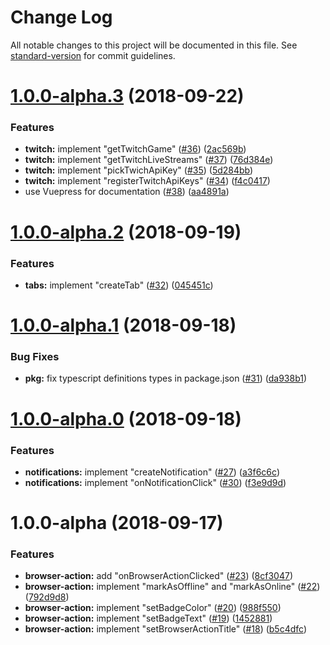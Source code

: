 # Change Log

All notable changes to this project will be documented in this file. See [standard-version](https://github.com/conventional-changelog/standard-version) for commit guidelines.

<a name="1.0.0-alpha.3"></a>
# [1.0.0-alpha.3](https://github.com/Kocal-Web-Extensions/library/compare/v1.0.0-alpha.2...v1.0.0-alpha.3) (2018-09-22)


### Features

* **twitch:** implement "getTwitchGame" ([#36](https://github.com/Kocal-Web-Extensions/library/issues/36)) ([2ac569b](https://github.com/Kocal-Web-Extensions/library/commit/2ac569b))
* **twitch:** implement "getTwitchLiveStreams" ([#37](https://github.com/Kocal-Web-Extensions/library/issues/37)) ([76d384e](https://github.com/Kocal-Web-Extensions/library/commit/76d384e))
* **twitch:** implement "pickTwichApiKey" ([#35](https://github.com/Kocal-Web-Extensions/library/issues/35)) ([5d284bb](https://github.com/Kocal-Web-Extensions/library/commit/5d284bb))
* **twitch:** implement "registerTwitchApiKeys" ([#34](https://github.com/Kocal-Web-Extensions/library/issues/34)) ([f4c0417](https://github.com/Kocal-Web-Extensions/library/commit/f4c0417))
* use Vuepress for documentation ([#38](https://github.com/Kocal-Web-Extensions/library/issues/38)) ([aa4891a](https://github.com/Kocal-Web-Extensions/library/commit/aa4891a))



<a name="1.0.0-alpha.2"></a>
# [1.0.0-alpha.2](https://github.com/Kocal-Web-Extensions/library/compare/v1.0.0-alpha.1...v1.0.0-alpha.2) (2018-09-19)


### Features

* **tabs:** implement  "createTab" ([#32](https://github.com/Kocal-Web-Extensions/library/issues/32)) ([045451c](https://github.com/Kocal-Web-Extensions/library/commit/045451c))



<a name="1.0.0-alpha.1"></a>
# [1.0.0-alpha.1](https://github.com/Kocal-Web-Extensions/library/compare/v1.0.0-alpha.0...v1.0.0-alpha.1) (2018-09-18)


### Bug Fixes

* **pkg:** fix typescript definitions types in package.json ([#31](https://github.com/Kocal-Web-Extensions/library/issues/31)) ([da938b1](https://github.com/Kocal-Web-Extensions/library/commit/da938b1))



<a name="1.0.0-alpha.0"></a>
# [1.0.0-alpha.0](https://github.com/Kocal-Web-Extensions/library/compare/v1.0.0-alpha...v1.0.0-alpha.0) (2018-09-18)


### Features

* **notifications:** implement "createNotification" ([#27](https://github.com/Kocal-Web-Extensions/library/issues/27)) ([a3f6c6c](https://github.com/Kocal-Web-Extensions/library/commit/a3f6c6c))
* **notifications:** implement "onNotificationClick" ([#30](https://github.com/Kocal-Web-Extensions/library/issues/30)) ([f3e9d9d](https://github.com/Kocal-Web-Extensions/library/commit/f3e9d9d))



<a name="1.0.0-alpha"></a>
# 1.0.0-alpha (2018-09-17)


### Features

* **browser-action:** add "onBrowserActionClicked" ([#23](https://github.com/Kocal-Web-Extensions/library/issues/23)) ([8cf3047](https://github.com/Kocal-Web-Extensions/library/commit/8cf3047))
* **browser-action:** implement "markAsOffline" and "markAsOnline" ([#22](https://github.com/Kocal-Web-Extensions/library/issues/22)) ([792d9d8](https://github.com/Kocal-Web-Extensions/library/commit/792d9d8))
* **browser-action:** implement "setBadgeColor" ([#20](https://github.com/Kocal-Web-Extensions/library/issues/20)) ([988f550](https://github.com/Kocal-Web-Extensions/library/commit/988f550))
* **browser-action:** implement "setBadgeText" ([#19](https://github.com/Kocal-Web-Extensions/library/issues/19)) ([1452881](https://github.com/Kocal-Web-Extensions/library/commit/1452881))
* **browser-action:** implement "setBrowserActionTitle" ([#18](https://github.com/Kocal-Web-Extensions/library/issues/18)) ([b5c4dfc](https://github.com/Kocal-Web-Extensions/library/commit/b5c4dfc))
